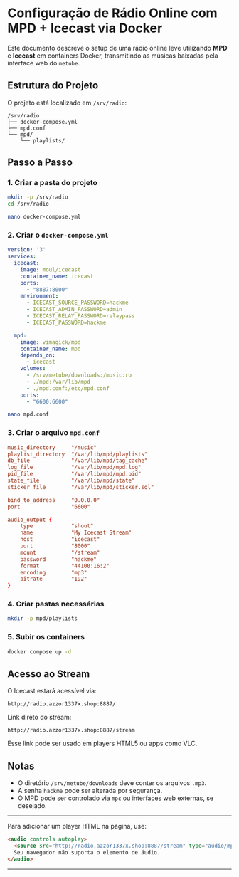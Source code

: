 # Configuração de Rádio Online com MPD + Icecast via Docker

Este documento descreve o setup de uma rádio online leve utilizando **MPD** e **Icecast** em containers Docker, transmitindo as músicas baixadas pela interface web do `metube`.

## Estrutura do Projeto

O projeto está localizado em `/srv/radio`:

```
/srv/radio
├── docker-compose.yml
├── mpd.conf
└── mpd/
    └── playlists/
```

## Passo a Passo

### 1. Criar a pasta do projeto

```bash
mkdir -p /srv/radio
cd /srv/radio
```

```bash
nano docker-compose.yml
```

### 2. Criar o `docker-compose.yml`

```yaml
version: '3'
services:
  icecast:
    image: moul/icecast
    container_name: icecast
    ports:
      - "8887:8000"
    environment:
      - ICECAST_SOURCE_PASSWORD=hackme
      - ICECAST_ADMIN_PASSWORD=admin
      - ICECAST_RELAY_PASSWORD=relaypass
      - ICECAST_PASSWORD=hackme

  mpd:
    image: vimagick/mpd
    container_name: mpd
    depends_on:
      - icecast
    volumes:
      - /srv/metube/downloads:/music:ro
      - ./mpd:/var/lib/mpd
      - ./mpd.conf:/etc/mpd.conf
    ports:
      - "6600:6600"
```

```bash
nano mpd.conf
```

### 3. Criar o arquivo `mpd.conf`

```conf
music_directory     "/music"
playlist_directory  "/var/lib/mpd/playlists"
db_file             "/var/lib/mpd/tag_cache"
log_file            "/var/lib/mpd/mpd.log"
pid_file            "/var/lib/mpd/mpd.pid"
state_file          "/var/lib/mpd/state"
sticker_file        "/var/lib/mpd/sticker.sql"

bind_to_address     "0.0.0.0"
port                "6600"

audio_output {
    type            "shout"
    name            "My Icecast Stream"
    host            "icecast"
    port            "8000"
    mount           "/stream"
    password        "hackme"
    format          "44100:16:2"
    encoding        "mp3"
    bitrate         "192"
}
```

### 4. Criar pastas necessárias

```bash
mkdir -p mpd/playlists
```

### 5. Subir os containers

```bash
docker compose up -d
```

## Acesso ao Stream

O Icecast estará acessível via:

```
http://radio.azzor1337x.shop:8887/
```

Link direto do stream:

```
http://radio.azzor1337x.shop:8887/stream
```

Esse link pode ser usado em players HTML5 ou apps como VLC.

## Notas

- O diretório `/srv/metube/downloads` deve conter os arquivos `.mp3`.
- A senha `hackme` pode ser alterada por segurança.
- O MPD pode ser controlado via `mpc` ou interfaces web externas, se desejado.

---

Para adicionar um player HTML na página, use:

```html
<audio controls autoplay>
  <source src="http://radio.azzor1337x.shop:8887/stream" type="audio/mpeg">
  Seu navegador não suporta o elemento de áudio.
</audio>
```

---

